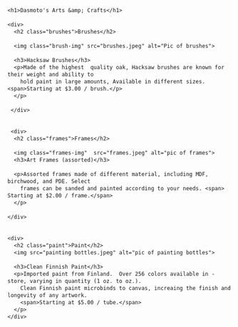<!DOCTYPE html>
<html>
  <head>
    <title>projectIndex1</title>
    <link href="projectIndex1.css" rel="stylesheet">
  </head>

  <body>    

    
    <h1>Dasmoto's Arts &amp; Crafts</h1>    

    <div>
      <h2 class="brushes">Brushes</h2>

      <img class="brush-img" src="brushes.jpeg" alt="Pic of brushes">

      <h3>Hacksaw Brushes</h3>
      <p>Made of the highest  quality oak, Hacksaw brushes are known for their weight and ability to
        hold paint in large amounts, Available in different sizes. <span>Starting at $3.00 / brush.</p>
      </p>

     </div>
     
     
     <div>
      <h2 class="frames">Frames</h2>

      <img class="frames-img"  src="frames.jpeg" alt="pic of frames">
      <h3>Art Frames (assorted)</h3>

      <p>Assorted frames made of different material, including MDF, birchwood, and PDE. Select
        frames can be sanded and painted according to your needs. <span> Starting at $2.00 / frame.</span>
      </p>

    </div>


    <div>
      <h2 class="paint">Paint</h2>
      <img src="painting bottles.jpeg" alt="pic of painting bottles">

      <h3>Clean Finnish Paint</h3>
      <p>Imported paint from Finland.  Over 256 colors available in -store, varying in quantity (1 oz. to oz.).
        Clean Finnish paint microbinds to canvas, increaing the finish and longevity of any artwork.
        <span>Starting at $5.00 / tube.</span>
      </p>
    </div>

  </body>
</html>
